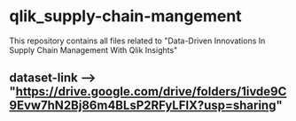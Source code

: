 # qlik_supply-chain-mangement
This repository contains all files related to "Data-Driven Innovations In Supply Chain Management With Qlik Insights"
## dataset-link --> "https://drive.google.com/drive/folders/1ivde9C9Evw7hN2Bj86m4BLsP2RFyLFIX?usp=sharing"
